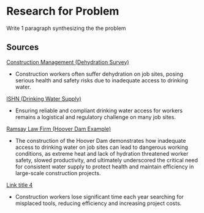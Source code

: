 # Research for Problem

Write 1 paragraph synthesizing the the problem

## Sources

[Construction Management (Dehydration Survey)](https://constructionmanagement.co.uk/dehydration-survey-reveals-health-risks-for-construction-workers/?utm_source=chatgpt.com)

- Construction workers often suffer dehydration on job sites, posing serious health and safety risks due to inadequate access to drinking water.

[ISHN (Drinking Water Supply)](https://www.ishn.com/articles/114690-ensuring-drinking-water-supply-for-workers-options-challenges-and-compliance?utm_source=chatgpt.com)

- Ensuring reliable and compliant drinking water access for workers remains a logistical and regulatory challenge on many job sites.

[Ramsay Law Firm (Hoover Dam Example)](https://www.ramsaylawfirm.com/blog/how-the-hoover-dam-shows-the-importance-of-drinking-water-on-construction-sites)

- The construction of the Hoover Dam demonstrates how inadequate access to drinking water on job sites can lead to dangerous working conditions, as extreme heat and lack of hydration threatened worker safety, slowed productivity, and ultimately underscored the critical need for consistent water supply to protect health and maintain efficiency in large-scale construction projects.

[Link title 4](https://www.abax.com/en-gb/blog/did-you-know-construction-workers-spend-38-hours-annually-looking-for-their-tools)

- Construction workers lose significant time each year searching for misplaced tools, reducing efficiency and increasing project costs.